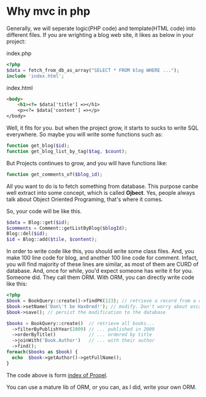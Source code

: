 Why mvc in php
=================

Generally, we will seperate logic(PHP code) and template(HTML code) into different files. If you are wrighting a blog web site, it likes as below in your project:

index.php
```php
<?php
$data = fetch_from_db_as_array("SELECT * FROM blog WHERE ...");
include 'index.html';
```

index.html
```html
<body>
    <h1><?= $data['title'] =></h1>
    <p><?= $data['content'] =></p>
</body>
```

Well, it fits for you. but when the project grow, it starts to sucks to write SQL everywhere. So maybe you will write some functions such as:

```php
function get_blog($id);
function get_blog_list_by_tag($tag, $count);
```

But Projects continues to grow, and you will have functions like:
```php
function get_comments_of($blog_id);
```

All you want to do is to fetch something from database. This purpose canbe well extract into some concept, which is called **Ojbect**.
Yes, people always talk about Object Oriented Programing, that's where it comes.

So, your code will be like this.
```php
$data = Blog::get($id);
$comments = Comment::getListByBlog($blogId);
Blog::del($id);
$id = Blog::add($tile, $content);
```

In order to write code like this, you should write some class files. And, you make 100 line code for blog, and another 100 line code for comment. Infact, you will find majority of these lines are similar, as most of them are CURD of database. And, once for while, you'd expect someone has write it for you.
Someone did. They call them ORM. With ORM, you can directly write code like this:

```php
<?php
$book = BookQuery::create()->findPK(123); // retrieve a record from a database
$book->setName('Don\'t be Hax0red!'); // modify. Don't worry about escaping
$book->save(); // persist the modification to the database

$books = BookQuery::create()  // retrieve all books...
  ->filterByPublishYear(2009) // ... published in 2009
  ->orderByTitle()            // ... ordered by title
  ->joinWith('Book.Author')   // ... with their author
  ->find();
foreach($books as $book) {
  echo  $book->getAuthor()->getFullName();
}
```
The code above is form [index of Propel](http://propelorm.org/).

You can use a mature lib of ORM, or you can, as I did, write your own ORM.


